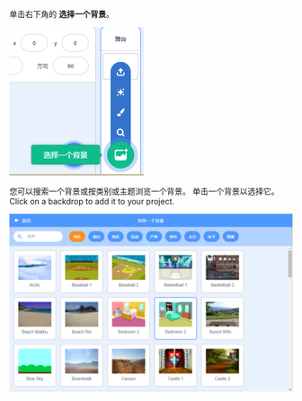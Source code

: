 单击右下角的 **选择一个背景**。

![截图](images/stage-choose.png)

您可以搜索一个背景或按类别或主题浏览一个背景。 单击一个背景以选择它。 Click on a backdrop to add it to your project.

![The Backdrop Library.](images/backdrop.png)